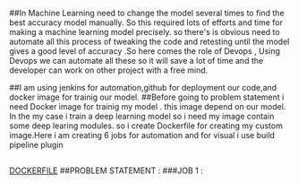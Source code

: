 ##In Machine Learning need to change the model several times to find the best accuracy model manually. So this required lots of efforts and time for making a machine learning model precisely. so there's is obvious need to automate all this process of tweaking the code and retesting until the model gives a good level of accuracy .So here comes the role of Devops , Using Devops we can automate all these so it will save a lot of time and the developer can work on other project with a free mind.

##I am using jenkins for automation,github for deployment our code,and docker image for trainig our model.
##Before going to problem statement i need Docker image for trainig my model . this image depend on our model. In the my case i train a deep learning model so i need my image contain some deep learing modules. so i create Dockerfile for creating my custom image.Here i am creating 6 jobs for automation and for visual i use  build pipeline plugin

##
[DOCKERFILE](img/Dockerfile.jpg)
##PROBLEM STATEMENT :
###JOB 1 :

